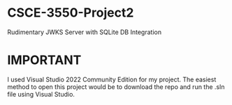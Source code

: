 # CSCE-3550-Project2
Rudimentary JWKS Server with SQLite DB Integration

# IMPORTANT
I used Visual Studio 2022 Community Edition for my project. The easiest method to open this project would be to download the repo and run the .sln file using Visual Studio.
